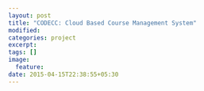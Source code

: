 ```yaml
---
layout: post
title: "CODECC: Cloud Based Course Management System"
modified:
categories: project
excerpt:
tags: []
image:
  feature:
date: 2015-04-15T22:38:55+05:30
---
```


